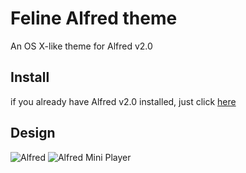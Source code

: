 # Feline Alfred theme
An OS X-like theme for Alfred v2.0

## Install
if you already have Alfred v2.0 installed, just click [here](http://is.gd/kc6YTU)

## Design
![Alfred](https://raw.github.com/caiogondim/feline-alfred-theme/master/alfred.png)
![Alfred Mini Player](https://raw.github.com/caiogondim/feline-alfred-theme/master/alfred-mini-player.png)
